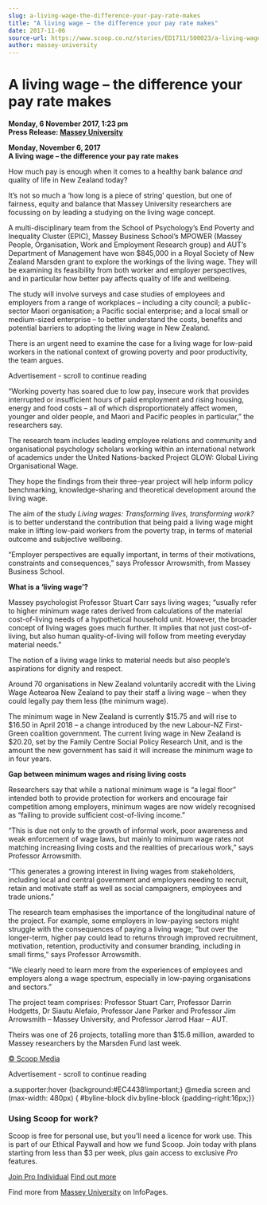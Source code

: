 ```yaml
---
slug: a-living-wage-the-difference-your-pay-rate-makes
title: "A living wage – the difference your pay rate makes"
date: 2017-11-06
source-url: https://www.scoop.co.nz/stories/ED1711/S00023/a-living-wage-the-difference-your-pay-rate-makes.htm
author: massey-university
---
```

A living wage – the difference your pay rate makes
==================================================

**Monday, 6 November 2017, 1:23 pm**  
**Press Release: [Massey University](https://info.scoop.co.nz/Massey_University)**

**Monday, November 6, 2017**  
**A living wage – the difference your pay rate makes**

How much pay is enough when it comes to a healthy bank balance _and_ quality of life in New Zealand today?

It’s not so much a ‘how long is a piece of string’ question, but one of fairness, equity and balance that Massey University researchers are focussing on by leading a studying on the living wage concept.

A multi-disciplinary team from the School of Psychology’s End Poverty and Inequality Cluster (EPIC), Massey Business School’s MPOWER (Massey People, Organisation, Work and Employment Research group) and AUT’s Department of Management have won $845,000 in a Royal Society of New Zealand Marsden grant to explore the workings of the living wage. They will be examining its feasibility from both worker and employer perspectives, and in particular how better pay affects quality of life and wellbeing.

The study will involve surveys and case studies of employees and employers from a range of workplaces – including a city council; a public-sector Maori organisation; a Pacific social enterprise; and a local small or medium-sized enterprise – to better understand the costs, benefits and potential barriers to adopting the living wage in New Zealand.

There is an urgent need to examine the case for a living wage for low-paid workers in the national context of growing poverty and poor productivity, the team argues.

Advertisement - scroll to continue reading





“Working poverty has soared due to low pay, insecure work that provides interrupted or insufficient hours of paid employment and rising housing, energy and food costs – all of which disproportionately affect women, younger and older people, and Maori and Pacific peoples in particular,” the researchers say.

The research team includes leading employee relations and community and organisational psychology scholars working within an international network of academics under the United Nations-backed Project GLOW: Global Living Organisational Wage.

They hope the findings from their three-year project will help inform policy benchmarking, knowledge-sharing and theoretical development around the living wage.

The aim of the study _Living wages: Transforming lives, transforming work?_ is to better understand the contribution that being paid a living wage might make in lifting low-paid workers from the poverty trap, in terms of material outcome and subjective wellbeing.

“Employer perspectives are equally important, in terms of their motivations, constraints and consequences,” says Professor Arrowsmith, from Massey Business School.

**What is a ‘living wage’?**

Massey psychologist Professor Stuart Carr says living wages; “usually refer to higher minimum wage rates derived from calculations of the material cost-of-living needs of a hypothetical household unit. However, the broader concept of living wages goes much further. It implies that not just cost-of-living, but also human quality-of-living will follow from meeting everyday material needs.”

The notion of a living wage links to material needs but also people’s aspirations for dignity and respect.

Around 70 organisations in New Zealand voluntarily accredit with the Living Wage Aotearoa New Zealand to pay their staff a living wage – when they could legally pay them less (the minimum wage).

The minimum wage in New Zealand is currently $15.75 and will rise to $16.50 in April 2018 – a change introduced by the new Labour-NZ First-Green coalition government. The current living wage in New Zealand is $20.20, set by the Family Centre Social Policy Research Unit, and is the amount the new government has said it will increase the minimum wage to in four years.

**Gap between minimum wages and rising living costs**

Researchers say that while a national minimum wage is “a legal floor” intended both to provide protection for workers and encourage fair competition among employers, minimum wages are now widely recognised as “failing to provide sufficient cost-of-living income.”

“This is due not only to the growth of informal work, poor awareness and weak enforcement of wage laws, but mainly to minimum wage rates not matching increasing living costs and the realities of precarious work,” says Professor Arrowsmith.

“This generates a growing interest in living wages from stakeholders, including local and central government and employers needing to recruit, retain and motivate staff as well as social campaigners, employees and trade unions.”

The research team emphasises the importance of the longitudinal nature of the project. For example, some employers in low-paying sectors might struggle with the consequences of paying a living wage; “but over the longer-term, higher pay could lead to returns through improved recruitment, motivation, retention, productivity and consumer branding, including in small firms,” says Professor Arrowsmith.

“We clearly need to learn more from the experiences of employees and employers along a wage spectrum, especially in low-paying organisations and sectors.”

The project team comprises: Professor Stuart Carr, Professor Darrin Hodgetts, Dr Siautu Alefaio, Professor Jane Parker and Professor Jim Arrowsmith – Massey University, and Professor Jarrod Haar – AUT.

Theirs was one of 26 projects, totalling more than $15.6 million, awarded to Massey researchers by the Marsden Fund last week.

  

[© Scoop Media](http://www.scoop.co.nz/about/terms.html)  

Advertisement - scroll to continue reading



a.supporter:hover {background:#EC4438!important;} @media screen and (max-width: 480px) { #byline-block div.byline-block {padding-right:16px;}}

### Using Scoop for work?

Scoop is free for personal use, but you’ll need a licence for work use. This is part of our Ethical Paywall and how we fund Scoop. Join today with plans starting from less than $3 per week, plus gain access to exclusive _Pro_ features.  
  
[Join Pro Individual](https://pro.scoop.co.nz/Individual/?from=ProIn24) [Find out more](https://pro.scoop.co.nz/using-scoop-for-work/?from=ProIn24)

Find more from [Massey University](https://info.scoop.co.nz/Massey_University) on InfoPages.